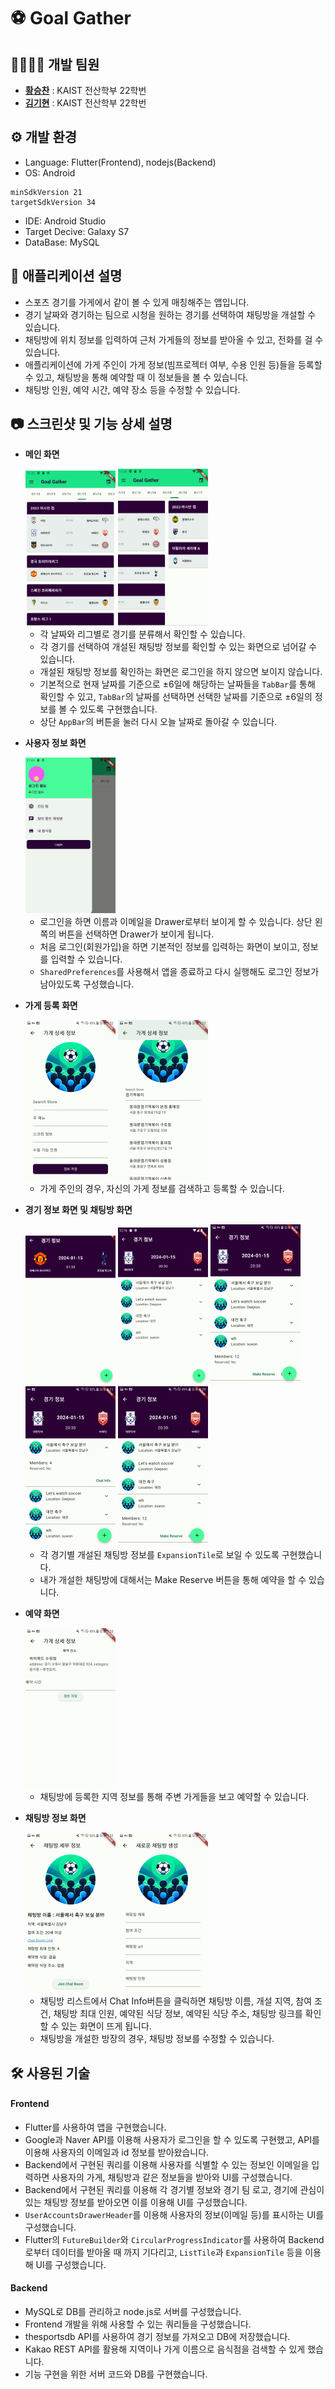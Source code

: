 # ⚽ Goal Gather 


## 👩‍💻👨‍💻 개발 팀원 

- **[황승찬](https://github.com/chanee718)** : KAIST 전산학부 22학번
- **[김기현](https://github.com/surface03)** : KAIST 전산학부 22학번

## ⚙️ 개발 환경 
- Language: Flutter(Frontend), nodejs(Backend)
- OS: Android

```
minSdkVersion 21
targetSdkVersion 34
```

- IDE: Android Studio
- Target Decive: Galaxy S7
- DataBase: MySQL


## 💁 애플리케이션 설명 
- 스포츠 경기를 가게에서 같이 볼 수 있게 매칭해주는 앱입니다.
- 경기 날짜와 경기하는 팀으로 시청을 원하는 경기를 선택하여 채팅방을 개설할 수 있습니다.
- 채팅방에 위치 정보를 입력하여 근처 가게들의 정보를 받아올 수 있고, 전화를 걸 수 있습니다.
- 애플리케이션에 가게 주인이 가게 정보(빔프로젝터 여부, 수용 인원 등)들을 등록할 수 있고, 채팅방을 통해 예약할 때 이 정보들을 볼 수 있습니다.
- 채팅방 인원, 예약 시간, 예약 장소 등을 수정할 수 있습니다.
  
## 📷 스크린샷 및 기능 상세 설명

- **메인 화면**
 
    <img src='./images/1.png' width="30%">
    <img src='./images/2.png' width="30%">

    - 각 날짜와 리그별로 경기를 분류해서 확인할 수 있습니다.
    - 각 경기를 선택하여 개설된 채팅방 정보를 확인할 수 있는 화면으로 넘어갈 수 있습니다.
    - 개설된 채팅방 정보를 확인하는 화면은 로그인을 하지 않으면 보이지 않습니다.
    - 기본적으로 현재 날짜를 기준으로 ±6일에 해당하는 날짜들을 `TabBar`를 통해 확인할 수 있고, `TabBar`의 날짜를 선택하면 선택한 날짜를 기준으로 ±6일의 정보를 볼 수 있도록 구현했습니다.
    - 상단 `AppBar`의 버튼을 눌러 다시 오늘 날짜로 돌아갈 수 있습니다.

- **사용자 정보 화면**
  
    <img src='./images/3.png' width="30%">
    
    - 로그인을 하면 이름과 이메일을 Drawer로부터 보이게 할 수 있습니다. 상단 왼쪽의 버튼을 선택하면 Drawer가 보이게 됩니다.
    - 처음 로그인(회원가입)을 하면 기본적인 정보를 입력하는 화면이 보이고, 정보를 입력할 수 있습니다.
    - `SharedPreferences`를 사용해서 앱을 종료하고 다시 실행해도 로그인 정보가 남아있도록 구성했습니다.

- **가게 등록 화면**
  
    <img src='./images/12.jpg' width="30%">
    <img src='./images/13.jpg' width="30%">

    - 가게 주인의 경우, 자신의 가게 정보를 검색하고 등록할 수 있습니다.


- **경기 정보 화면 및 채팅방 화면**
  
    <img src='./images/4.png' width="30%">
    <img src='./images/5.png' width="30%">
    <img src='./images/3.jpg' width="30%">
    <img src='./images/6.jpg' width="30%">
    <img src='./images/9.jpg' width="30%">

    - 각 경기별 개설된 채팅방 정보를 `ExpansionTile`로 보일 수 있도록 구현했습니다.
    - 내가 개설한 채팅방에 대해서는 Make Reserve 버튼을 통해 예약을 할 수 있습니다.

- **예약 화면**
  
    <img src='./images/14.jpg' width="30%">

    - 채팅방에 등록한 지역 정보를 통해 주변 가게들을 보고 예약할 수 있습니다.

- **채팅방 정보 화면**
  
    <img src='./images/7.jpg' width="30%">
    <img src='./images/8.jpg' width="30%">

    - 채팅방 리스트에서 Chat Info버튼을 클릭하면 채팅방 이름, 개설 지역, 참여 조건, 채팅방 최대 인원, 예약된 식당 정보, 예약된 식당 주소, 채팅방 링크를 확인할 수 있는 화면이 뜨게 됩니다.
    - 채팅방을 개설한 방장의 경우, 채팅방 정보를 수정할 수 있습니다.
       

## 🛠️ 사용된 기술 

#### Frontend
- Flutter를 사용하여 앱을 구현했습니다.
- Google과 Naver API를 이용해 사용자가 로그인을 할 수 있도록 구현했고, API를 이용해 사용자의 이메일과 id 정보를 받아왔습니다. 
- Backend에서 구현된 쿼리를 이용해 사용자를 식별할 수 있는 정보인 이메일을 입력하면 사용자의 가게, 채팅방과 같은 정보들을 받아와 UI를 구성했습니다.
- Backend에서 구현된 쿼리를 이용해 각 경기별 정보와 경기 팀 로고, 경기에 관심이 있는 채팅방 정보를 받아오면 이를 이용해 UI를 구성했습니다.
- `UserAccountsDrawerHeader`를 이용해 사용자의 정보(이메일 등)를 표시하는 UI를 구성했습니다.
- Flutter의 `FutureBuilder`와 `CircularProgressIndicator`를 사용하여 Backend로부터 데이터를 받아올 때 까지 기다리고, `ListTile`과 `ExpansionTile` 등을 이용해 UI를 구성했습니다.
    
#### Backend
- MySQL로 DB를 관리하고 node.js로 서버를 구성했습니다.
- Frontend 개발을 위해 사용할 수 있는 쿼리들을 구성했습니다.
- thesportsdb API를 사용하여 경기 정보를 가져오고 DB에 저장했습니다.
- Kakao REST API를 활용해 지역이나 가게 이름으로 음식점을 검색할 수 있게 했습니다.
- 기능 구현을 위한 서버 코드와 DB를 구현했습니다.
  
